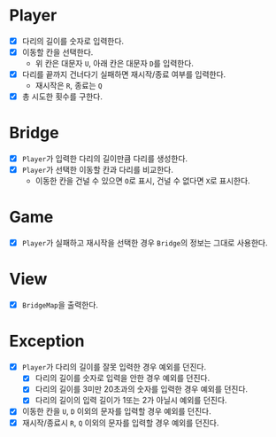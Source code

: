 # Player
- [X] 다리의 길이를 숫자로 입력한다.
- [X] 이동할 칸을 선택한다.
  - 위 칸은 대문자 `U`, 아래 칸은 대문자 `D`를 입력한다.
- [X] 다리를 끝까지 건너다기 실패하면 재시작/종료 여부를 입력한다.
  - 재시작은 `R`, 종료는 `Q`
- [X] 총 시도한 횟수를 구한다.

# Bridge
- [X] `Player`가 입력한 다리의 길이만큼 다리를 생성한다.
- [X] `Player`가 선택한 이동할 칸과 다리를 비교한다.
  - 이동한 칸을 건널 수 있으면 `O`로 표시, 건널 수 없다면 `X`로 표시한다.

# Game
- [X] `Player`가 실패하고 재시작을 선택한 경우 `Bridge`의 정보는 그대로 사용한다.

# View
- [X] `BridgeMap`을 출력한다.

# Exception
- [X] `Player`가 다리의 길이를 잘못 입력한 경우 예외를 던진다.
  - [X] 다리의 길이를 숫자로 입력을 안한 경우 예외를 던진다.
  - [X] 다리의 길이를 3미만 20초과의 숫자를 입력한 경우 예외를 던진다.
  - [X] 다리의 길이의 입력 길이가 1또는 2가 아닐시 예외를 던진다.
- [X] 이동한 칸을 `U`, `D` 이외의 문자를 입력할 경우 예외를 던진다.
- [X] 재시작/종료시 `R`, `Q` 이외의 문자를 입력할 경우 예외를 던진다.
